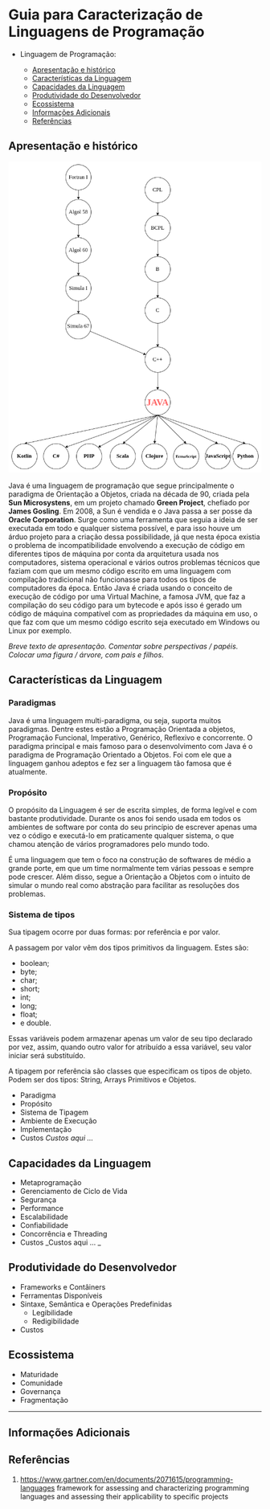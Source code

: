 <!--
Recomendações:
1. A
2. B

Contribuidores:
+ Kenia e Luiz
+ Mauricio Santiago, Gustavo Santos, Matheus Novais, Ivens Joris, Matheus Silva
+ Álvaro Souza Oliveira; Carlos Mosselman Cabral Neto; Thiago Vieira Souza Andrade; Caio Nery Matos Santos; Vanessa Machado Araújo
+ Daniel

Fontes:
+ Criação do TOC
  + [Table of contents generated with markdown-toc](http://ecotrust-canada.github.io/markdown-toc/)
---

--> 

# Guia para Caracterização de Linguagens de Programação

+ Linguagem de Programação: <nome>

  * [Apresentação e histórico](#apresentação-e-histórico)
  * [Características da Linguagem](#características-da-linguagem)
  * [Capacidades da Linguagem](#capacidades-da-linguagem)
  * [Produtividade do Desenvolvedor](#produtividade-do-desenvolvedor)
  * [Ecossistema](#ecossistema)
  * [Informações Adicionais](#informa--es-adicionais)
  * [Referências](#referências)

## Apresentação e histórico

![Contribution guidelines for this project](T1-alvaroxoliveira/Linguagens.drawio.png)
  
Java é uma linguagem de programação que segue principalmente o paradigma de Orientação a Objetos, criada na década de 90, criada pela **Sun Microsystens**, em um projeto chamado **Green Project**, chefiado por **James Gosling**. Em 2008, a Sun é vendida e o Java passa a ser posse da **Oracle Corporation**.
Surge como uma ferramenta que seguia a ideia de ser executada em todo e qualquer sistema possível, e para isso houve um árduo projeto para a criação dessa possibilidade, já que nesta época existia o problema de incompatibilidade envolvendo a execução de código em diferentes tipos de máquina por conta da arquitetura usada nos computadores, sistema operacional e vários outros problemas técnicos que faziam com que um mesmo código escrito em uma linguagem com compilação tradicional não funcionasse para todos os tipos de computadores da época. Então Java é criada usando o conceito de execução de código por uma Virtual Machine, a famosa JVM, que faz a compilação do seu código para um bytecode e após isso é gerado um código de máquina compatível com as propriedades da máquina em uso, o que faz com que um mesmo código escrito seja executado em Windows ou Linux por exemplo.

_Breve texto de apresentação._
_Comentar sobre perspectivas / papéis._
_Colocar uma figura / árvore, com pais e filhos_.

## Características da Linguagem
### Paradigmas
Java é uma linguagem multi-paradigma, ou seja, suporta muitos paradigmas. Dentre estes estão a Programação Orientada a objetos, Programação Funcional, Imperativo, Genérico, Reflexivo e concorrente.
O paradigma principal e mais famoso para o desenvolvimento com Java é o paradigma de Programação Orientado a Objetos. Foi com ele que a linguagem ganhou adeptos e fez ser a linguagem tão famosa que é atualmente.

### Propósito

O propósito da Linguagem é ser de escrita simples, de forma legível e com bastante produtividade. Durante os anos foi sendo usada em todos os ambientes de software por conta do seu princípio de escrever apenas uma vez o código e executá-lo em praticamente qualquer sistema, o que chamou atenção de vários programadores pelo mundo todo. 

É uma linguagem que tem o foco na construção de softwares de médio a grande porte, em que um time normalmente tem várias pessoas e sempre pode crescer. Além disso, segue a Orientação a Objetos com o intuito de simular o mundo real como abstração para facilitar as resoluções dos problemas.

### Sistema de tipos

Sua tipagem ocorre por duas formas: por referência e por valor.

A passagem por valor vêm dos tipos primitivos da linguagem. Estes são:

+ boolean;
+ byte;
+ char;
+ short;
+ int;
+ long;
+ float;
+ e double.

Essas variáveis podem armazenar apenas um valor de seu tipo declarado por vez, assim, quando outro valor for atribuído a essa variável, seu valor iniciar será substituído.

A tipagem por referência são classes que especificam os tipos de objeto. Podem ser dos tipos: String, Arrays Primitivos e Objetos.

  + Paradigma
  + Propósito
  + Sistema de Tipagem
  + Ambiente de Execução
  + Implementação
  + Custos 
 _Custos aqui ..._

## Capacidades da Linguagem
  + Metaprogramação
  + Gerenciamento de Ciclo de Vida
  + Segurança 
  + Performance
  + Escalabilidade
  + Confiabilidade
  + Concorrência e Threading 
  + Custos
  _Custos aqui ... _

## Produtividade do Desenvolvedor
  + Frameworks e Contâiners
  + Ferramentas Disponíveis
  + Sintaxe, Semântica e Operações Predefinidas
    + Legibilidade
    + Redigibilidade
  + Custos 

## Ecossistema
  + Maturidade
  + Comunidade
  + Governança
  + Fragmentação

---

## Informações Adicionais


## Referências 

1. https://www.gartner.com/en/documents/2071615/programming-languages 
framework for assessing and characterizing programming languages and assessing their applicability to specific projects



